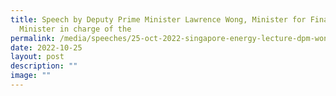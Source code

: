 ```yaml
---
title: Speech by Deputy Prime Minister Lawrence Wong, Minister for Finance and
  Minister in charge of the
permalink: /media/speeches/25-oct-2022-singapore-energy-lecture-dpm-wong/
date: 2022-10-25
layout: post
description: ""
image: ""
---
```

